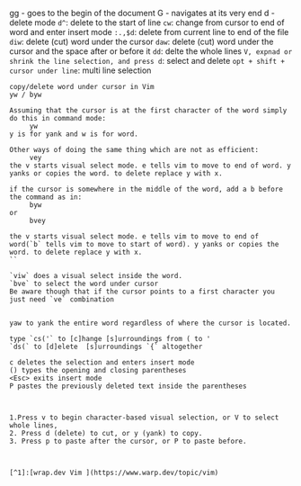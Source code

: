 gg - goes to the begin of the document
G - navigates at its very end
d - delete mode
`d^`: delete to the start of line
`cw`: change from cursor to end of word and enter insert mode
`:.,$d`: delete from current line to end of the file
`diw`: delete (cut) word under the cursor
`daw`: delete (cut) word under the cursor and the space after or before it
`dd`: delte the whole lines
`V, expnad or shrink the line selection, and press d`: select and delete
`opt + shift + cursor under line`: multi line selection

```
copy/delete word under cursor in Vim
yw / byw

Assuming that the cursor is at the first character of the word simply do this in command mode:
     yw
y is for yank and w is for word.

Other ways of doing the same thing which are not as efficient:
     vey
the v starts visual select mode. e tells vim to move to end of word. y yanks or copies the word. to delete replace y with x.

if the cursor is somewhere in the middle of the word, add a b before the command as in:
     byw
or
     bvey

the v starts visual select mode. e tells vim to move to end of word(`b` tells vim to move to start of word). y yanks or copies the word. to delete replace y with x.
``

`viw` does a visual select inside the word.
`bve` to select the word under cursor
Be aware though that if the cursor points to a first character you just need `ve` combination


yaw to yank the entire word regardless of where the cursor is located.

type `cs('` to [c]hange [s]urroundings from ( to '
`ds(` to [d]elete  [s]urroundings `{` altogether

c deletes the selection and enters insert mode
() types the opening and closing parentheses
<Esc> exits insert mode
P pastes the previously deleted text inside the parentheses



1.Press v to begin character-based visual selection, or V to select whole lines,
2. Press d (delete) to cut, or y (yank) to copy.
3. Press p to paste after the cursor, or P to paste before.



[^1]:[wrap.dev Vim ](https://www.warp.dev/topic/vim)
